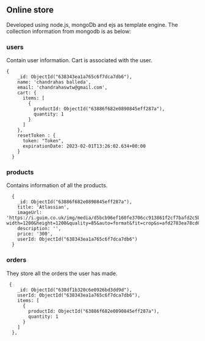 ## Online store

Developed using node.js, mongoDb and ejs as template engine. The collection information from mongodb is as below:

### users

Contain user information. Cart is associated with the user.

```
{
    _id: ObjectId("638343ea1a765c6f7dca7db6"),
    name: 'chandrahas balleda',
    email: 'chandrahaswtw@gmail.com',
    cart: {
      items: [
        {
          productId: ObjectId("63886f682e0890845eff287a"),
          quantity: 1
        }
      ]
    },
    resetToken : {
      token: "Token",
      expirationDate: 2023-02-01T13:26:02.634+00:00
    }
  }
```

### products

Contains information of all the products.

```
  {
    _id: ObjectId("63886f682e0890845eff287a"),
    title: 'Atlassian',
    imageUrl: 'https://i.guim.co.uk/img/media/d5bcb96ef160fe3706cc913861f2cf7bafd2c5b1/83_310_3368_2022/master/3368.jpg?width=1200&height=1200&quality=85&auto=format&fit=crop&s=afd2783ea78cd66bf61361f385c21cca',
    description: '',
    price: '300',
    userId: ObjectId("638343ea1a765c6f7dca7db6")
  }
```

### orders

They store all the orders the user has made.

```
 {
    _id: ObjectId("638df1b320c6e0926bd3dd9d"),
    userId: ObjectId("638343ea1a765c6f7dca7db6"),
    items: [
      {
        productId: ObjectId("63886f682e0890845eff287a"),
        quantity: 1
      }
    ]
  },
```
